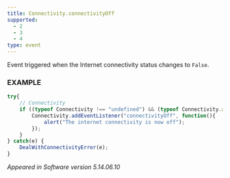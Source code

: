 ```yaml
---
title: Connectivity.connectivityOff
supported:
  - 2
  - 3
  - 4
type: event
---
```

Event triggered when the Internet connectivity status changes to `False`.

### EXAMPLE

```javascript
try{
	// Connectivity
	if ((typeof Connectivity !== "undefined") && (typeof Connectivity.addEventListener !== "undefined")) {
		Connectivity.addEventListener("connectivityOff", function(){
			alert("The internet connectivity is now off");
		});
	}
} catch(e) {
	DealWithConnectivityError(e);
}
```

*Appeared in Software version 5.14.06.10*